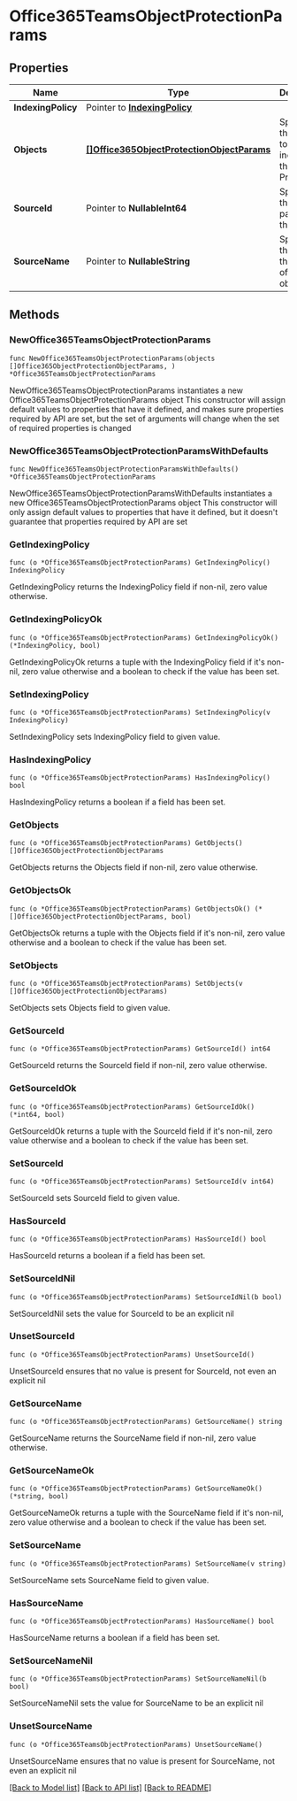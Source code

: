 # Office365TeamsObjectProtectionParams

## Properties

Name | Type | Description | Notes
------------ | ------------- | ------------- | -------------
**IndexingPolicy** | Pointer to [**IndexingPolicy**](IndexingPolicy.md) |  | [optional] 
**Objects** | [**[]Office365ObjectProtectionObjectParams**](Office365ObjectProtectionObjectParams.md) | Specifies the objects to be included in the Object Protection. | 
**SourceId** | Pointer to **NullableInt64** | Specifies the id of the parent of the objects. | [optional] [readonly] 
**SourceName** | Pointer to **NullableString** | Specifies the name of the parent of the objects. | [optional] [readonly] 

## Methods

### NewOffice365TeamsObjectProtectionParams

`func NewOffice365TeamsObjectProtectionParams(objects []Office365ObjectProtectionObjectParams, ) *Office365TeamsObjectProtectionParams`

NewOffice365TeamsObjectProtectionParams instantiates a new Office365TeamsObjectProtectionParams object
This constructor will assign default values to properties that have it defined,
and makes sure properties required by API are set, but the set of arguments
will change when the set of required properties is changed

### NewOffice365TeamsObjectProtectionParamsWithDefaults

`func NewOffice365TeamsObjectProtectionParamsWithDefaults() *Office365TeamsObjectProtectionParams`

NewOffice365TeamsObjectProtectionParamsWithDefaults instantiates a new Office365TeamsObjectProtectionParams object
This constructor will only assign default values to properties that have it defined,
but it doesn't guarantee that properties required by API are set

### GetIndexingPolicy

`func (o *Office365TeamsObjectProtectionParams) GetIndexingPolicy() IndexingPolicy`

GetIndexingPolicy returns the IndexingPolicy field if non-nil, zero value otherwise.

### GetIndexingPolicyOk

`func (o *Office365TeamsObjectProtectionParams) GetIndexingPolicyOk() (*IndexingPolicy, bool)`

GetIndexingPolicyOk returns a tuple with the IndexingPolicy field if it's non-nil, zero value otherwise
and a boolean to check if the value has been set.

### SetIndexingPolicy

`func (o *Office365TeamsObjectProtectionParams) SetIndexingPolicy(v IndexingPolicy)`

SetIndexingPolicy sets IndexingPolicy field to given value.

### HasIndexingPolicy

`func (o *Office365TeamsObjectProtectionParams) HasIndexingPolicy() bool`

HasIndexingPolicy returns a boolean if a field has been set.

### GetObjects

`func (o *Office365TeamsObjectProtectionParams) GetObjects() []Office365ObjectProtectionObjectParams`

GetObjects returns the Objects field if non-nil, zero value otherwise.

### GetObjectsOk

`func (o *Office365TeamsObjectProtectionParams) GetObjectsOk() (*[]Office365ObjectProtectionObjectParams, bool)`

GetObjectsOk returns a tuple with the Objects field if it's non-nil, zero value otherwise
and a boolean to check if the value has been set.

### SetObjects

`func (o *Office365TeamsObjectProtectionParams) SetObjects(v []Office365ObjectProtectionObjectParams)`

SetObjects sets Objects field to given value.


### GetSourceId

`func (o *Office365TeamsObjectProtectionParams) GetSourceId() int64`

GetSourceId returns the SourceId field if non-nil, zero value otherwise.

### GetSourceIdOk

`func (o *Office365TeamsObjectProtectionParams) GetSourceIdOk() (*int64, bool)`

GetSourceIdOk returns a tuple with the SourceId field if it's non-nil, zero value otherwise
and a boolean to check if the value has been set.

### SetSourceId

`func (o *Office365TeamsObjectProtectionParams) SetSourceId(v int64)`

SetSourceId sets SourceId field to given value.

### HasSourceId

`func (o *Office365TeamsObjectProtectionParams) HasSourceId() bool`

HasSourceId returns a boolean if a field has been set.

### SetSourceIdNil

`func (o *Office365TeamsObjectProtectionParams) SetSourceIdNil(b bool)`

 SetSourceIdNil sets the value for SourceId to be an explicit nil

### UnsetSourceId
`func (o *Office365TeamsObjectProtectionParams) UnsetSourceId()`

UnsetSourceId ensures that no value is present for SourceId, not even an explicit nil
### GetSourceName

`func (o *Office365TeamsObjectProtectionParams) GetSourceName() string`

GetSourceName returns the SourceName field if non-nil, zero value otherwise.

### GetSourceNameOk

`func (o *Office365TeamsObjectProtectionParams) GetSourceNameOk() (*string, bool)`

GetSourceNameOk returns a tuple with the SourceName field if it's non-nil, zero value otherwise
and a boolean to check if the value has been set.

### SetSourceName

`func (o *Office365TeamsObjectProtectionParams) SetSourceName(v string)`

SetSourceName sets SourceName field to given value.

### HasSourceName

`func (o *Office365TeamsObjectProtectionParams) HasSourceName() bool`

HasSourceName returns a boolean if a field has been set.

### SetSourceNameNil

`func (o *Office365TeamsObjectProtectionParams) SetSourceNameNil(b bool)`

 SetSourceNameNil sets the value for SourceName to be an explicit nil

### UnsetSourceName
`func (o *Office365TeamsObjectProtectionParams) UnsetSourceName()`

UnsetSourceName ensures that no value is present for SourceName, not even an explicit nil

[[Back to Model list]](../README.md#documentation-for-models) [[Back to API list]](../README.md#documentation-for-api-endpoints) [[Back to README]](../README.md)


